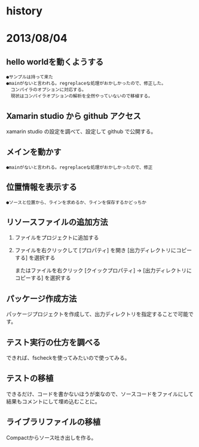 # history

# 2013/08/04

## hello worldを動くようする


	●サンプルは持って来た
	●mainがないと言われる。regreplaceな処理がおかしかったので、修正した。
	　コンパイラのオプションに対応する。
	　現状はコンパイラオプションの解析を全然やっていないので移植する。

## Xamarin studio から github アクセス

xamarin studio の設定を調べて、設定して github で公開する。

## メインを動かす
	●mainがないと言われる。regreplaceな処理がおかしかったので、修正

## 位置情報を表示する

	●ソースと位置から、ラインを求めるか、ラインを保存するかどっちか
	

## リソースファイルの追加方法

1. ファイルをプロジェクトに追加する
2. ファイルを右クリックして [プロパティ] を開き [出力ディレクトリにコピーする] を選択する

	またはファイルを右クリック [クイックプロパティ] → [出力ディレクトリにコピーする] を選択する

## パッケージ作成方法

パッケージプロジェクトを作成して、出力ディレクトリを指定することで可能です。

## テスト実行の仕方を調べる

できれば、fscheckを使ってみたいので使ってみる。

## テストの移植

できるだけ、コードを書かないほうが楽なので、ソースコードをファイルにして結果もコメントにして埋め込むことに。

## ライブラリファイルの移植

Compactからソース吐き出しを作る。


